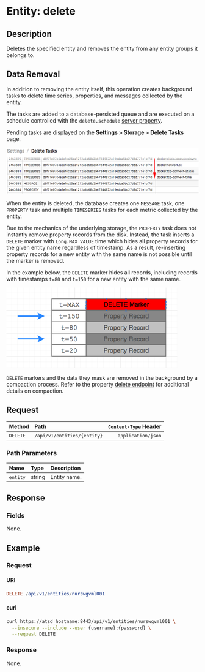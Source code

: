 # Entity: delete

## Description

Deletes the specified entity and removes the entity from any entity groups it belongs to.

## Data Removal

In addition to removing the entity itself, this operation creates background tasks to delete time series, properties, and messages collected by the entity.

The tasks are added to a database-persisted queue and are executed on a schedule controlled with the `delete.schedule` [server property](../../../administration/server-properties.md#scheduled-tasks).

Pending tasks are displayed on the **Settings > Storage > Delete Tasks** page.

![](./images/delete-tasks.png)

When the entity is deleted, the database creates one `MESSAGE` task, one `PROPERTY` task and multiple `TIMESERIES` tasks for each metric collected by the entity.

Due to the mechanics of the underlying storage, the `PROPERTY` task does not instantly remove property records from the disk. Instead, the task inserts a `DELETE` marker with `Long.MAX_VALUE` time which hides all property records for the given entity name regardless of timestamp. As a result, re-inserting property records for a new entity with the same name is not possible until the marker is removed.

In the example below, the `DELETE` marker hides all records, including records with timestamps `t=80` and `t=150` for a new entity with the same name.

![](./images/delete-marker-entity.png)

`DELETE` markers and the data they mask are removed in the background by a compaction process. Refer to the property [delete endpoint](../../data/properties/delete.md#deletion-process) for additional details on compaction.

## Request

| Method | Path | `Content-Type` Header|
|:---|:---|---:|
| `DELETE` | `/api/v1/entities/{entity}` | `application/json` |

### Path Parameters

|**Name**|**Type**|**Description**|
|:---|:---|:---|
| `entity` |string|Entity name.|

## Response

### Fields

None.

## Example

### Request

#### URI

```elm
DELETE /api/v1/entities/nurswgvml001
```

#### curl

```bash
curl https://atsd_hostname:8443/api/v1/entities/nurswgvml001 \
  --insecure --include --user {username}:{password} \
  --request DELETE
```

### Response

None.
